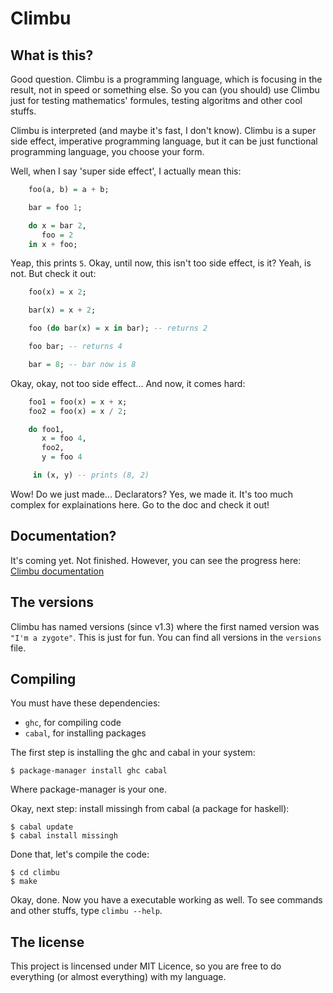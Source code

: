 Climbu
=======
## What is this?
Good question. Climbu is a programming language, which is focusing in the result, not in speed or something else. So you can (you should) use Climbu just for testing mathematics' formules, testing algoritms and other cool stuffs.

Climbu is interpreted (and maybe it's fast, I don't know). Climbu is a super side effect, imperative programming language, but it can be just functional programming language, you choose your form.

Well, when I say 'super side effect', I actually mean this:

```haskell
    foo(a, b) = a + b;

    bar = foo 1;

    do x = bar 2,
       foo = 2
    in x + foo;
```

Yeap, this prints ``5``. Okay, until now, this isn't too side effect, is it? Yeah, is not. But check it out:

```haskell
    foo(x) = x 2;

    bar(x) = x + 2;

    foo (do bar(x) = x in bar); -- returns 2

    foo bar; -- returns 4

    bar = 8; -- bar now is 8
```

Okay, okay, not too side effect... And now, it comes hard:

```haskell
    foo1 = foo(x) = x + x;
    foo2 = foo(x) = x / 2;

    do foo1,
       x = foo 4,
       foo2,
       y = foo 4

     in (x, y) -- prints (8, 2)
```

Wow! Do we just made... Declarators? Yes, we made it. It's too much complex for explainations here. Go to the doc and check it out!

## Documentation?
It's coming yet. Not finished. However, you can see the progress here: [Climbu documentation](http://climbu.readthedocs.org/en/latest/)

## The versions
Climbu has named versions (since v1.3) where the first named version was ``"I'm a zygote"``. This is just for fun. You can find all versions in the ``versions`` file.

## Compiling
You must have these dependencies:

+ ``ghc``, for compiling code
+ ``cabal``, for installing packages

The first step is installing the ghc and cabal in your system:

    $ package-manager install ghc cabal

Where package-manager is your one.

Okay, next step: install missingh from cabal (a package for haskell):

    $ cabal update
    $ cabal install missingh

Done that, let's compile the code:

    $ cd climbu
    $ make

Okay, done. Now you have a executable working as well. To see commands and other stuffs, type  ``climbu --help``.

## The license
This project is lincensed under MIT Licence, so you are free to do everything (or almost everything) with my language.
